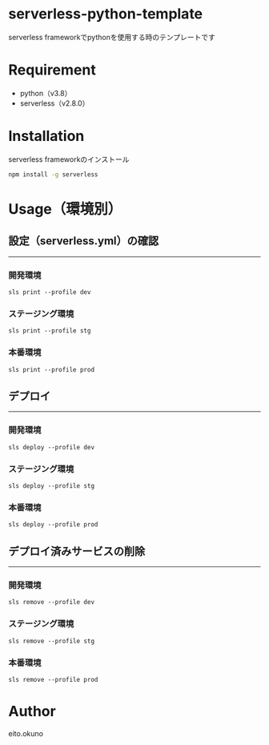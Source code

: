 # serverless-python-template
serverless frameworkでpythonを使用する時のテンプレートです
 
# Requirement
* python（v3.8）
* serverless（v2.8.0）
 
# Installation
serverless frameworkのインストール 
```bash
npm install -g serverless
```

# Usage（環境別）

## 設定（serverless.yml）の確認
---
### 開発環境
    sls print --profile dev
### ステージング環境
    sls print --profile stg
### 本番環境
    sls print --profile prod

## デプロイ
---
### 開発環境
    sls deploy --profile dev
### ステージング環境
    sls deploy --profile stg
### 本番環境
    sls deploy --profile prod

## デプロイ済みサービスの削除
---
### 開発環境
    sls remove --profile dev
### ステージング環境
    sls remove --profile stg
### 本番環境
    sls remove --profile prod

# Author
eito.okuno
